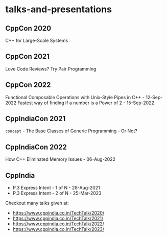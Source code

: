 # talks-and-presentations

## CppCon 2020
C++ for Large-Scale Systems

## CppCon 2021
Love Code Reviews? Try Pair Programming

## CppCon 2022
Functional Composable Operations with Unix-Style Pipes in C++ - 12-Sep-2022
Fastest way of finding if a number is a Power of 2 - 15-Sep-2022

## CppIndiaCon 2021
`concept` - The Base Classes of Generic Programming - Or Not?

## CppIndiaCon 2022
How C++ Eliminated Memory Issues - 06-Aug-2022

## CppIndia
- P.3 Express Intent - 1 of N - 28-Aug-2021
- P.3 Express Intent - 2 of N - 25-Mar-2023

Checkout many talks given at:
- https://www.cppindia.co.in/TechTalk/2020/
- https://www.cppindia.co.in/TechTalk/2021/
- https://www.cppindia.co.in/TechTalk/2022/
- https://www.cppindia.co.in/TechTalk/2023/
